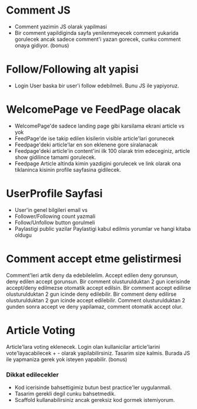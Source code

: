 # Comment JS
 + Comment yazimin JS olarak yapilmasi
 + Bir comment yapildiginda sayfa yenilenmeyecek comment yukarida gorulecek ancak sadece comment'i yazan gorecek, cunku comment onaya gidiyor. (bonus)

# Follow/Following alt yapisi
  + Login User baska bir user'i follow edebilmeli. Bunu JS ile yapiyoruz.

# WelcomePage ve FeedPage olacak
  + WelcomePage'de sadece landing page gibi karsilama ekrani article vs yok
  + FeedPage'de ise takip edilen kisilerin visible article'lari gorunecek
  + Feedpage'deki article'lar en son eklenene gore siralanacak
  + Feedpage'deki article'in content'ini ilk 100 olarak trim edeceginiz, article show gidilince tamami gorulecek.
  + Feedpage Article altinda kimin yazdigini gorulecek ve link olarak ona tiklaninca kisinin profile sayfasina gidilecek. 

# UserProfile Sayfasi
  + User'in genel bilgileri email vs
  + Follower/Following count yazmali
  + Follow/Unfollow button gorulmeli
  + Paylastigi public yazilar
  Paylastigi kabul edilmis yorumlar ve hangi kitaba oldugu

# Comment accept etme gelistirmesi
  Comment'leri artik deny da edebilelelim. Accept edilen deny gorunsun, deny edilen accept gorunsun.
  Bir comment olusturulduktan 2 gun icerisinde accept/deny edilmezse otomatik accept edilsin.
  Bir comment accept edilirse olusturulduktan 2 gun icinde deny edilebilir.
  Bir comment deny edilirse olusturulduktan 2 gun icinde accept edilebilir.
  Comment olusturulduktan 2 gunden sonra accept ve deny yapilamaz, comment otomatik accept olur.

# Article Voting
  Article'lara voting eklenecek. Login olan kullanicilar article'larini vote'layacabilecek + - olarak yapilabilirsiniz. Tasarim size kalmis. Burada JS ile yapmaniza gerek yok isteyen yapabilir. (bonus)


### Dikkat edilecekler

- Kod icerisinde bahsettigimiz butun best practice'ler uygulanmali.
- Tasarim gerekli degil cunku bahsetmedik.
- Scaffold kullanabilirsiniz ancak gereksiz kod gormek istemiyorum.
   